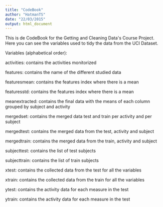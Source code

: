 ```yaml
---
title: "CodeBook"
author: "HatmanTS"
date: "22/03/2015"
output: html_document
---
```


This is de CodeBook for the Getting and Cleaning Data's Course Project.
Here you can see the variables used to tidy the data from the UCI Dataset.

Variables (alphabetical order):

  activities: contains the activities monitorized

  features: contains the name of the different studied data
  
  featuresmean: contains the features index where there is a mean
  
  featuresstd: contains the features index where there is a mean
  
  meanextracted: contains the final data with the means of each
                column grouped by subject and activity
  
  mergedset: contains the merged data test and train per
            activity and per subject
  
  mergedtest: contains the merged data from the test, 
              activity and subject
  
  mergedtrain: contains the merged data from the train, 
              activity and subject
  
  subjecttest: contains the list of test subjects
  
  subjecttrain: contains the list of train subjects
  
  xtest: contains the collected data from the test 
          for all the variables 
  
  xtrain: contains the collected data from the train 
          for all the variables 
  
  ytest: contains the activity data for each measure in the test
  
  ytrain: contains the activity data for each measure in the test


